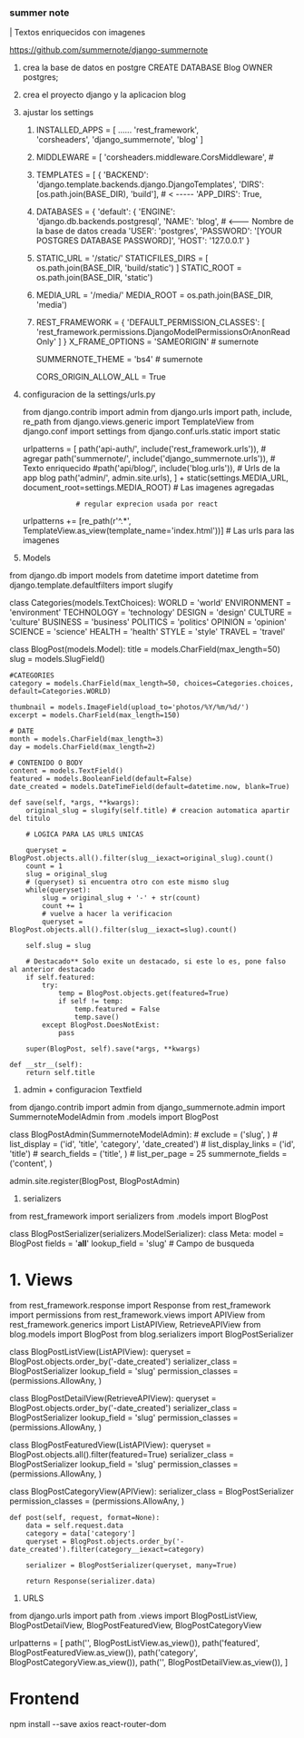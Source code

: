 ### summer note 
| Textos enriquecidos con imagenes 

https://github.com/summernote/django-summernote



1. crea la base de datos en postgre
        CREATE DATABASE Blog OWNER postgres;

1. crea el proyecto django y la aplicacion blog

1. ajustar los settings 

    1. INSTALLED_APPS = [
    ......
    'rest_framework',       
    'corsheaders',
    'django_summernote',
    'blog'
    ]

    2. MIDDLEWARE = [
    'corsheaders.middleware.CorsMiddleware', #

    3. TEMPLATES = [
    {
        'BACKEND': 'django.template.backends.django.DjangoTemplates',
        'DIRS': [os.path.join(BASE_DIR), 'build'],  # < -----
        'APP_DIRS': True,
    
    4. DATABASES = {
    'default': {
        'ENGINE': 'django.db.backends.postgresql',
        'NAME': 'blog', # <--- Nombre de la base de datos creada
        'USER': 'postgres',
        'PASSWORD': '[YOUR POSTGRES DATABASE PASSWORD]',
        'HOST': '127.0.0.1' 
        }
    

    5. STATIC_URL = '/static/'
        STATICFILES_DIRS = [
            os.path.join(BASE_DIR, 'build/static')
        ]
        STATIC_ROOT = os.path.join(BASE_DIR, 'static')
    
    6.  MEDIA_URL = '/media/'
        MEDIA_ROOT = os.path.join(BASE_DIR, 'media')

    7. REST_FRAMEWORK = {
            'DEFAULT_PERMISSION_CLASSES': [
                'rest_framework.permissions.DjangoModelPermissionsOrAnonReadOnly'
            ]
        }
        X_FRAME_OPTIONS = 'SAMEORIGIN' # sumernote

        SUMMERNOTE_THEME = 'bs4'       # sumernote

        CORS_ORIGIN_ALLOW_ALL = True


1. configuracion de la settings/urls.py

    from django.contrib import admin
    from django.urls import path, include, re_path
    from django.views.generic import TemplateView
    from django.conf import settings
    from django.conf.urls.static import static

    urlpatterns = [
        path('api-auth/', include('rest_framework.urls')),          # agregar 
        path('summernote/', include('django_summernote.urls')),     # Texto enriquecido
        #path('api/blog/', include('blog.urls')),                    # Urls de la app blog
        path('admin/', admin.site.urls),
    ] + static(settings.MEDIA_URL, document_root=settings.MEDIA_ROOT)   # Las imagenes agregadas

                    # regular exprecion usada por react
    urlpatterns += [re_path(r'^.*', TemplateView.as_view(template_name='index.html'))] # Las urls para las imagenes



1. Models

from django.db import models
from datetime import datetime
from django.template.defaultfilters import slugify

class Categories(models.TextChoices):
    WORLD = 'world'
    ENVIRONMENT = 'environment'
    TECHNOLOGY = 'technology'
    DESIGN = 'design'
    CULTURE = 'culture'
    BUSINESS = 'business'
    POLITICS = 'politics'
    OPINION = 'opinion'
    SCIENCE = 'science'
    HEALTH = 'health'
    STYLE = 'style'
    TRAVEL = 'travel'

class BlogPost(models.Model):
    title = models.CharField(max_length=50)
    slug = models.SlugField()

    #CATEGORIES
    category = models.CharField(max_length=50, choices=Categories.choices, default=Categories.WORLD)
    
    thumbnail = models.ImageField(upload_to='photos/%Y/%m/%d/')
    excerpt = models.CharField(max_length=150)

    # DATE
    month = models.CharField(max_length=3)
    day = models.CharField(max_length=2)

    # CONTENIDO O BODY
    content = models.TextField()       
    featured = models.BooleanField(default=False)
    date_created = models.DateTimeField(default=datetime.now, blank=True)

    def save(self, *args, **kwargs):
        original_slug = slugify(self.title) # creacion automatica apartir del titulo

        # LOGICA PARA LAS URLS UNICAS
        
        queryset = BlogPost.objects.all().filter(slug__iexact=original_slug).count() 
        count = 1
        slug = original_slug
        # (queryset) si encuentra otro con este mismo slug
        while(queryset): 
            slug = original_slug + '-' + str(count)
            count += 1
            # vuelve a hacer la verificacion
            queryset = BlogPost.objects.all().filter(slug__iexact=slug).count() 

        self.slug = slug 

        # Destacado** Solo exite un destacado, si este lo es, pone falso al anterior destacado
        if self.featured:
            try:
                temp = BlogPost.objects.get(featured=True)
                if self != temp:
                    temp.featured = False
                    temp.save()
            except BlogPost.DoesNotExist:
                pass
        
        super(BlogPost, self).save(*args, **kwargs)

    def __str__(self):
        return self.title


1. admin + configuracion Textfield

from django.contrib import admin
from django_summernote.admin import SummernoteModelAdmin
from .models import BlogPost

class BlogPostAdmin(SummernoteModelAdmin):
    # exclude = ('slug', )
    # list_display = ('id', 'title', 'category', 'date_created')
    # list_display_links = ('id', 'title')
    # search_fields = ('title', )
    # list_per_page = 25
    summernote_fields = ('content', )

admin.site.register(BlogPost, BlogPostAdmin)


1. serializers

from rest_framework import serializers
from .models import BlogPost

class BlogPostSerializer(serializers.ModelSerializer):
    class Meta:
        model = BlogPost
        fields = '__all__'
        lookup_field = 'slug'  # Campo de busqueda

# 1. Views

from rest_framework.response import Response
from rest_framework import permissions
from rest_framework.views import APIView
from rest_framework.generics import ListAPIView, RetrieveAPIView
from blog.models import BlogPost
from blog.serializers import BlogPostSerializer

class BlogPostListView(ListAPIView):
    queryset = BlogPost.objects.order_by('-date_created')
    serializer_class = BlogPostSerializer
    lookup_field = 'slug'
    permission_classes = (permissions.AllowAny, )

class BlogPostDetailView(RetrieveAPIView):
    queryset = BlogPost.objects.order_by('-date_created')
    serializer_class = BlogPostSerializer
    lookup_field = 'slug'
    permission_classes = (permissions.AllowAny, )

class BlogPostFeaturedView(ListAPIView):
    queryset = BlogPost.objects.all().filter(featured=True)
    serializer_class = BlogPostSerializer
    lookup_field = 'slug'
    permission_classes = (permissions.AllowAny, )

class BlogPostCategoryView(APIView):
    serializer_class = BlogPostSerializer
    permission_classes = (permissions.AllowAny, )

    def post(self, request, format=None):
        data = self.request.data
        category = data['category']
        queryset = BlogPost.objects.order_by('-date_created').filter(category__iexact=category)

        serializer = BlogPostSerializer(queryset, many=True)

        return Response(serializer.data)

1. URLS

from django.urls import path
from .views import BlogPostListView, BlogPostDetailView, BlogPostFeaturedView, BlogPostCategoryView

urlpatterns = [
    path('', BlogPostListView.as_view()),
    path('featured', BlogPostFeaturedView.as_view()),
    path('category', BlogPostCategoryView.as_view()),
    path('<slug>', BlogPostDetailView.as_view()),
]


# Frontend

npm install --save axios react-router-dom

